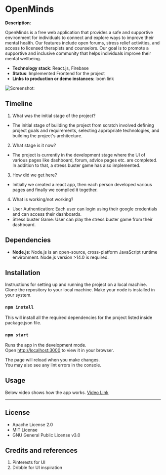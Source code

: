 # OpenMinds

**Description**:

OpenMinds is a free web application that provides a safe and supportive environment for individuals to connect and explore ways to improve their mental health. Our features include open forums, stress relief activities, and access to licensed therapists and counselors. Our goal is to promote a supportive and inclusive community that helps individuals improve their mental wellbeing.

- **Technology stack**: React.js, Firebase
- **Status**: Implemented Frontend for the project
- **Links to production or demo instances**: loom link

![**Screenshot**:](https://github.com/ShimilSAbraham/openminds/blob/main/src/assets/images/ss.jpeg)

## Timeline

1. What was the initial stage of the project?

- The initial stage of building the project from scratch involved defining project goals and requirements, selecting appropriate technologies, and building the project's architecture.

2. What stage is it now?

- The project is currently in the development stage where the UI of various pages like dashboard, forum, advice pages etc. are completed. In addition to that, a stress buster game has also implemented.

3. How did we get here?

- Initially we created a react app, then each person developed various pages and finally we compiled it together.

4. What is working/not working?

- User Authentication: Each user can login using their google credentials and can access their dashboards.
- Stress buster Game: User can play the stress buster game from their dashboard.

## Dependencies

- **Node.js**: Node.js is an open-source, cross-platform JavaScript runtime environment. Node.js version >14.0 is required.

## Installation

Instructions for setting up and running the project on a local machine.
<br>Clone the repository to your local machine. Make your node is installed in your system.

### `npm install`

This will install all the required dependencies for the project listed inside package.json file.

### `npm start`

Runs the app in the development mode.\
Open [http://localhost:3000](http://localhost:3000) to view it in your browser.

The page will reload when you make changes.\
You may also see any lint errors in the console.

## Usage

Below video shows how the app works.
[Video Link](https://www.loom.com/share/6b0be7274ab64f19804d2da07a5877c7)

---

## License

- Apache License 2.0
- MIT License
- GNU General Public License v3.0

## Credits and references

1. Pinterests for UI
2. Dribble for UI inspiration
